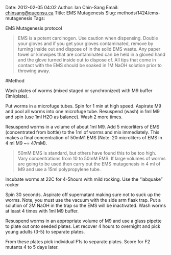 Date: 2012-02-05 04:02
Author: Ian Chin-Sang
Email: chinsang@queensu.ca
Title: EMS Mutagenesis
Slug: methods/1424/ems-mutagenesis
Tags: 

EMS Mutagenesis protocol




>EMS is a potent carcinogen. Use caution when dispensing. Double your gloves and if you get your gloves contaminated, remove by turning inside out and dispose of in the solid EMS waste. Any paper towel or kimwipes that are contaminated can be held in a gloved hand and the glove turned inside out to dispose of.  All tips that come in contact with the EMS should be soaked in 1M NaOH solution prior to throwing away.




#Method

Wash plates of worms (mixed staged or synchronized) with M9 buffer (1ml/plate).



Put worms in a microfuge tubes. Spin for 1 min at high speed. Aspirate M9 and pool all worms into one microfuge tube.  Resuspend (wash) in 1ml M9 and spin (use 1ml H2O as balance).  Wash 2 more times. 



Resuspend  worms in a volume of about 1ml M9. Add 5 micorliters of EMS (concentrated from bottle) to the 1ml of worms and mix immediately.  This makes a final concentration of 50mM1 EMS (Note: 20 microliters of EMS in 4 ml M9  ~= 47mM). 


>50mM EMS is standard, but others have found this to be too high. Vary concentrations from 10 to 50mM EMS.
>If large volumes of worms are going to be used then carry out the EMS mutagenesis in 4 ml of M9 and use a 15ml polypropylene tube.


Incubate worms at 22C for 4-5hours with mild rocking.  Use the “labquake” rocker



Spin 30 seconds.  Aspirate off supernatant making sure not to suck up the worms.  Note, you must use the vacuum with the side arm flask trap.  Put a solution of 2M NaOH in the trap so the EMS will be inactivated.  Wash worms at least 4 times with 1ml M9 buffer.



Resuspend worms in an appropriate volume of M9 and use a glass pipette to plate out onto seeded plates. Let recover 4 hours to overnight and pick young adults (3-5) to separate plates.



  From these plates pick individual F1s to separate plates.  Score for F2 mutants 4 to 5 days later.





